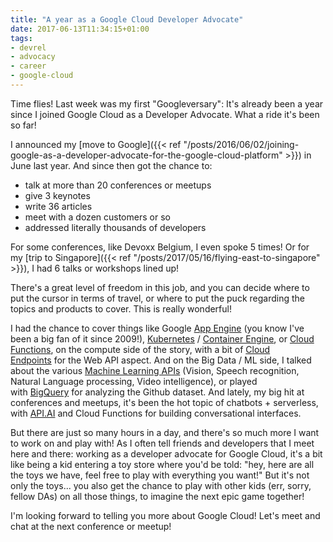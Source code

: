 ```yaml
---
title: "A year as a Google Cloud Developer Advocate"
date: 2017-06-13T11:34:15+01:00
tags:
- devrel
- advocacy
- career
- google-cloud
---
```


Time flies! Last week was my first "Googleversary": It's already been a year since I joined Google Cloud as a Developer Advocate. What a ride it's been so far!

I announced my [move to Google]({{< ref "/posts/2016/06/02/joining-google-as-a-developer-advocate-for-the-google-cloud-platform" >}}) in June last year. And since then got the chance to:

-   talk at more than 20 conferences or meetups
-   give 3 keynotes
-   write 36 articles
-   meet with a dozen customers or so
-   addressed literally thousands of developers

For some conferences, like Devoxx Belgium, I even spoke 5 times! Or for my [trip to Singapore]({{< ref "/posts/2017/05/16/flying-east-to-singapore" >}}), I had 6 talks or workshops lined up!

There's a great level of freedom in this job, and you can decide where to put the cursor in terms of travel, or where to put the puck regarding the topics and products to cover. This is really wonderful!

I had the chance to cover things like Google [App Engine](https://cloud.google.com/appengine/) (you know I've been a big fan of it since 2009!), [Kubernetes](https://kubernetes.io/) / [Container Engine](https://cloud.google.com/container-engine/), or [Cloud Functions](https://cloud.google.com/functions/), on the compute side of the story, with a bit of [Cloud Endpoints](https://cloud.google.com/endpoints/) for the Web API aspect. And on the Big Data / ML side, I talked about the various [Machine Learning APIs](https://cloud.google.com/products/machine-learning/) (Vision, Speech recognition, Natural Language processing, Video intelligence), or played with [BigQuery](https://cloud.google.com/bigquery/) for analyzing the Github dataset. And lately, my big hit at conferences and meetups, it's been the hot topic of chatbots + serverless, with [API.AI](https://api.ai/) and Cloud Functions for building conversational interfaces.

But there are just so many hours in a day, and there's so much more I want to work on and play with! As I often tell friends and developers that I meet here and there: working as a developer advocate for Google Cloud, it's a bit like being a kid entering a toy store where you'd be told: "hey, here are all the toys we have, feel free to play with everything you want!" But it's not only the toys... you also get the chance to play with other kids (err, sorry, fellow DAs) on all those things, to imagine the next epic game together!

I'm looking forward to telling you more about Google Cloud! Let's meet and chat at the next conference or meetup!